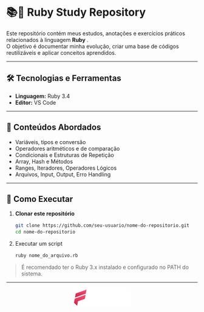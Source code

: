 <!--<div align="center">
   <img src="assets/icons/ruby.svg" width="100px">
</div>-->
<!--<img align="right" src="https://visitor-badge.laobi.icu/badge?page_id=vhfedatto.ruby&left_color=darkred&right_color=palevioletred" width="100px"/>-->

# 📚💎 Ruby Study Repository 

Este repositório contém meus estudos, anotações e exercícios práticos relacionados à linguagem **Ruby** <!--<img src="assets/icons/python-icon.svg" width="16px">-->.  
O objetivo é documentar minha evolução, criar uma base de códigos reutilizáveis e aplicar conceitos aprendidos.

---

## 🛠️ Tecnologias e Ferramentas
- **Linguagem:** Ruby 3.4
- **Editor:** VS Code

---

## 📖 Conteúdos Abordados
- Variáveis, tipos e conversão
- Operadores aritméticos e de comparação
- Condicionais e Estruturas de Repetição
- Array, Hash e Métodos
- Ranges, Iteradores, Operadores Lógicos
- Arquivos, Input, Output, Erro Handling

---

## 🚀 Como Executar
1. **Clonar este repositório**
   ```bash
   git clone https://github.com/seu-usuario/nome-do-repositorio.git
   cd nome-do-repositorio

2. Executar um script
   ```bash
   ruby nome_do_arquivo.rb
   ```
  > É recomendado ter o Ruby 3.x instalado e configurado no PATH do sistema.

---

<div align="center">
  <img src="assets/logo/logo-fedatto.png" width="150" />
</div>
